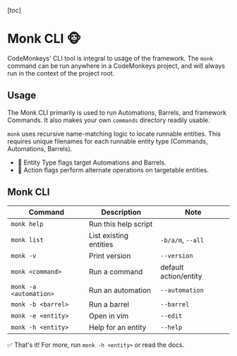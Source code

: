 [toc]

# Monk CLI 🐵

CodeMonkeys' CLI tool is integral to usage of the framework. The `monk` command can be run anywhere in a CodeMonkeys
project, and will always run in the context of the project root.

## Usage

The Monk CLI primarily is used to run Automations, Barrels, and framework Commands. It also makes your own `commands`
directory readily usable.

`monk` uses recursive name-matching logic to locate runnable entities. This requires unique filenames for each runnable
entity type (Commands, Automations, Barrels).

- 🔷 Entity Type flags target Automations and Barrels.
- 🔷 Action flags perform alternate operations on targetable entities.

## Monk CLI

| Command                | Description            | Note                  |
|------------------------|------------------------|-----------------------|
| `monk help`            | Run this help script   |                       |
| `monk list`            | List existing entities | `-b/a/m`, `--all`     |
| `monk -v`              | Print version          | `--version`           |
| `monk <command>`       | Run a command          | default action/entity |
| `monk -a <automation>` | Run an automation      | `--automation`        |
| `monk -b <barrel>`     | Run a barrel           | `--barrel`            |
| `monk -e <entity>`     | Open in vim            | `--edit`              |
| `monk -h <entity>`     | Help for an entity     | `--help`              |

✅ That's it! For more, run `monk -h <entity>` or read the docs.
